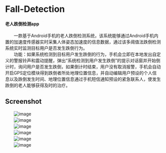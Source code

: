 # Fall-Detection
#### 老人跌倒检测app

　　一款基于Android手机的老人跌倒检测系统，该系统能够通过Android手机内置的加速度传感器实时采集人体姿态加速度的信息数据，通过该多阈值法跌倒检测系统实时监测目标用户是否发生跌倒行为。<br> 
　　功能：如果系统检测到目标用户发生跌倒的行为，手机会立即在本地发出自定义的警报铃声和震动提醒，弹出“系统检测到用户发生跌倒”的提示对话窗并开始倒计时，询问用户是否发生跌倒，如果倒计时结束，用户没有取消报警，手机会自动开启GPS定位模块得到跌倒者所处地理位置信息，并自动编辑用户预设的个人信息以及跌倒发生时间、地理位置信息通过手机短信通知预设的紧急联系人，使发生跌倒的老人能够获得及时的治疗。<br> 

Screenshot
-----------------
　　![image](https://github.com/lwxShawn/Fall-Detection/raw/master/image/1.png)<br> 
　　![image](https://github.com/lwxShawn/Fall-Detection/raw/master/image/2.png)<br> 
　　![image](https://github.com/lwxShawn/Fall-Detection/raw/master/image/3.png)<br> 
　　![image](https://github.com/lwxShawn/Fall-Detection/raw/master/image/4.png)<br> 
　　![image](https://github.com/lwxShawn/Fall-Detection/raw/master/image/5.png)<br> 
　　![image](https://github.com/lwxShawn/Fall-Detection/raw/master/image/6.png)<br> 

